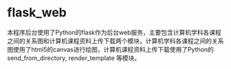 # flask_web
本程序后台使用了Python的flask作为后台web服务，主要包含计算机学科各课程之间的关系图和计算机课程资料上传下载两个模块，计算机学科各课程之间的关系图使用了html5的canvas进行绘图，计算机课程资料上传下载使用了Python的send_from_directory, render_template 等模块。
